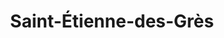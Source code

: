 ---
title: Saint-Étienne-des-Grès
url: /saint-etienne-des-gres/
latitude: 46.448
longitude: -72.772
---